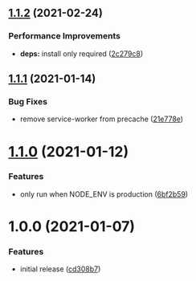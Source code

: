 ## [1.1.2](https://github.com/JSanchezIO/parcel-plugin-inject-manifest-service-worker/compare/v1.1.1...v1.1.2) (2021-02-24)


### Performance Improvements

* **deps:** install only required ([2c279c8](https://github.com/JSanchezIO/parcel-plugin-inject-manifest-service-worker/commit/2c279c856d2ba45bf5a4156cb67e7391d59eb044))

## [1.1.1](https://github.com/JSanchezIO/parcel-plugin-inject-manifest-service-worker/compare/v1.1.0...v1.1.1) (2021-01-14)


### Bug Fixes

* remove service-worker from precache ([21e778e](https://github.com/JSanchezIO/parcel-plugin-inject-manifest-service-worker/commit/21e778edb80bb1473ec35358ad5aebaf92268037))

# [1.1.0](https://github.com/JSanchezIO/parcel-plugin-inject-manifest-service-worker/compare/v1.0.0...v1.1.0) (2021-01-12)


### Features

* only run when NODE_ENV is production ([6bf2b59](https://github.com/JSanchezIO/parcel-plugin-inject-manifest-service-worker/commit/6bf2b5913448298412ddcb945ef50831c5135f16))

# 1.0.0 (2021-01-07)


### Features

* initial release ([cd308b7](https://github.com/JSanchezIO/parcel-plugin-inject-manifest-service-worker/commit/cd308b70ef175b0ee7a274f57c8241352703406f))

